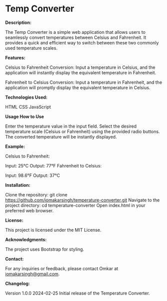 # Temp Converter

**Description:**

The Temp Converter is a simple web application that allows users to seamlessly convert temperatures between Celsius and Fahrenheit. It provides a quick and efficient way to switch between these two commonly used temperature scales.

**Features:**

Celsius to Fahrenheit Conversion: Input a temperature in Celsius, and the application will instantly display the equivalent temperature in Fahrenheit.

Fahrenheit to Celsius Conversion: Input a temperature in Fahrenheit, and the application will promptly display the equivalent temperature in Celsius.

**Technologies Used:**

HTML
CSS
JavaScript

**Usage
How to Use**

Enter the temperature value in the input field.
Select the desired temperature scale (Celsius or Fahrenheit) using the provided radio buttons.
The converted temperature will be instantly displayed.

**Example:**

Celsius to Fahrenheit:

Input: 25°C
Output: 77°F
Fahrenheit to Celsius:

Input: 98.6°F
Output: 37°C

**Installation:**

Clone the repository: git clone https://github.com/iomakarsingh/temperature-converter.git
Navigate to the project directory: cd temperature-converter
Open index.html in your preferred web browser.

**License:**

This project is licensed under the MIT License.

**Acknowledgments:**

The project uses Bootstrap for styling.

**Contact:**

For any inquiries or feedback, please contact Omkar at iomakarsingh@gmail.com.

**Changelog:**

Version 1.0.0 2024-02-25
Initial release of the Temperature Converter.
